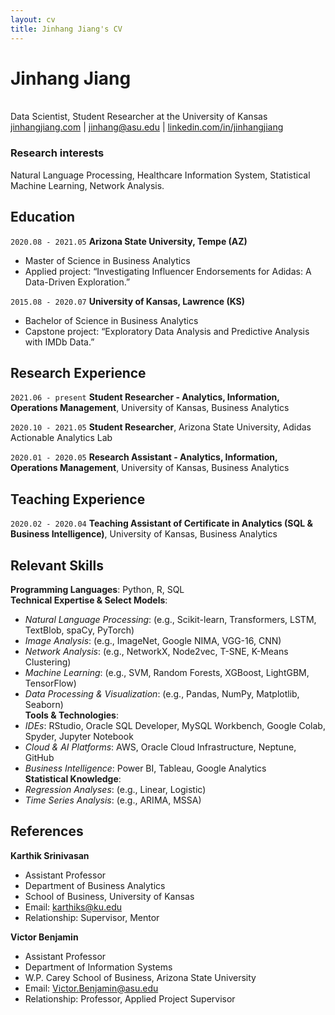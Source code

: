 ```yaml
---
layout: cv
title: Jinhang Jiang's CV
---
```

# Jinhang Jiang
<br/>
Data Scientist, Student Researcher at the University of Kansas

<div id="webaddress">
<a href="http://jinhangjiang.com">jinhangjiang.com</a>
| <a href="jinhang@asu.edu">jinhang@asu.edu</a>
| <a href="https://www.linkedin.com/in/jinhangjiang/">linkedin.com/in/jinhangjiang</a>
</div>


### Research interests

Natural Language Processing, Healthcare Information System, Statistical Machine Learning, Network Analysis.


## Education

`2020.08 - 2021.05`
__Arizona State University,  Tempe (AZ)__

- Master of Science in Business Analytics
- Applied project: “Investigating Influencer Endorsements for Adidas: A Data-Driven Exploration.”

`2015.08 - 2020.07`
__University of Kansas, Lawrence (KS)__

- Bachelor of Science in Business Analytics
- Capstone project: “Exploratory Data Analysis and Predictive Analysis with IMDb Data.”


## Research Experience

`2021.06 - present`
__Student Researcher - Analytics, Information, Operations Management__, University of Kansas, Business Analytics



`2020.10 - 2021.05`
__Student Researcher__, Arizona State University, Adidas Actionable Analytics Lab


`2020.01 - 2020.05`
__Research Assistant - Analytics, Information, Operations Management__, University of Kansas, Business Analytics



## Teaching Experience

`2020.02 - 2020.04`
__Teaching Assistant of Certificate in Analytics (SQL & Business Intelligence)__, University of Kansas, Business Analytics



## Relevant Skills
__Programming Languages__: Python, R, SQL <br/>
__Technical Expertise & Select Models__: 
-	_Natural Language Processing_: (e.g., Scikit-learn, Transformers, LSTM, TextBlob, spaCy, PyTorch)
-	_Image Analysis_: (e.g., ImageNet, Google NIMA, VGG-16, CNN)
-	_Network Analysis_: (e.g., NetworkX, Node2vec, T-SNE, K-Means Clustering)
-	_Machine Learning_: (e.g., SVM, Random Forests, XGBoost, LightGBM, TensorFlow)
-	_Data Processing & Visualization_: (e.g., Pandas, NumPy, Matplotlib, Seaborn) <br/>
__Tools & Technologies__: 
-	_IDEs_: RStudio, Oracle SQL Developer, MySQL Workbench, Google Colab, Spyder, Jupyter Notebook
-	_Cloud & AI Platforms_: AWS, Oracle Cloud Infrastructure, Neptune, GitHub
-	_Business Intelligence_: Power BI, Tableau, Google Analytics <br/>
__Statistical Knowledge__: 
- _Regression Analyses_: (e.g., Linear, Logistic)
- _Time Series Analysis_: (e.g., ARIMA, MSSA)


## References

__Karthik Srinivasan__
- Assistant Professor
- Department of Business Analytics
- School of Business, University of Kansas
- Email: karthiks@ku.edu
- Relationship: Supervisor, Mentor

__Victor Benjamin__
- Assistant Professor
- Department of Information Systems
- W.P. Carey School of Business, Arizona State University
- Email: Victor.Benjamin@asu.edu
- Relationship: Professor, Applied Project Supervisor



<!-- ### Footer

Last updated: June 2021 -->
